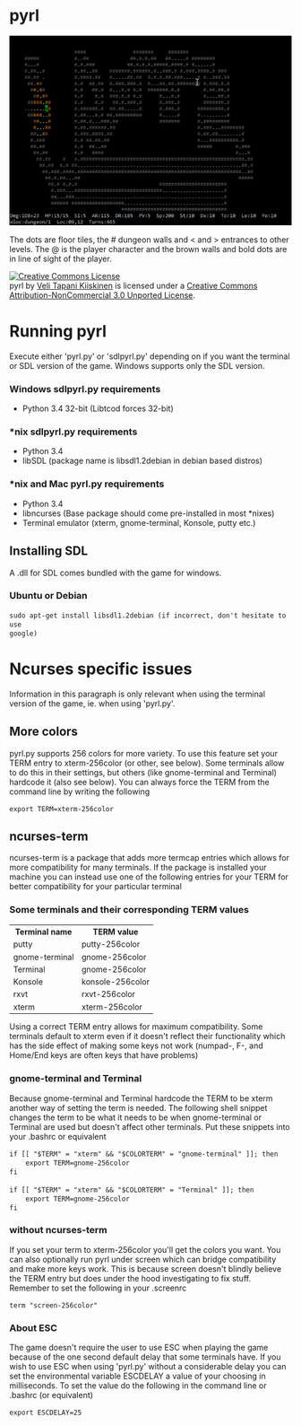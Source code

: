 pyrl
====

![Image](data/screenshot.png?raw=true)

The dots are floor tiles, the # dungeon walls and < and > entrances to other
levels. The @ is the player character and the brown walls and bold dots are in
line of sight of the player.

<a rel="license" href="http://creativecommons.org/licenses/by-nc/3.0/"><img alt="Creative Commons License" style="border-width:0" src="http://i.creativecommons.org/l/by-nc/3.0/88x31.png" /></a><br /><span xmlns:dct="http://purl.org/dc/terms/" href="http://purl.org/dc/dcmitype/InteractiveResource" property="dct:title" rel="dct:type">pyrl</span> by <a xmlns:cc="http://creativecommons.org/ns#" href="https://github.com/velit/pyrl" property="cc:attributionName" rel="cc:attributionURL">Veli Tapani Kiiskinen</a> is licensed under a <a rel="license" href="http://creativecommons.org/licenses/by-nc/3.0/">Creative Commons Attribution-NonCommercial 3.0 Unported License</a>.

Running pyrl
============

Execute either 'pyrl.py' or 'sdlpyrl.py' depending on if you want the terminal or
SDL version of the game. Windows supports only the SDL version.

### Windows sdlpyrl.py requirements

* Python 3.4 32-bit (Libtcod forces 32-bit)

### \*nix sdlpyrl.py requirements

* Python 3.4
* libSDL (package name is libsdl1.2debian in debian based distros)

### \*nix and Mac pyrl.py requirements

* Python 3.4
* libncurses (Base package should come pre-installed in most \*nixes)
* Terminal emulator (xterm, gnome-terminal, Konsole, putty etc.)


Installing SDL
--------------

A .dll for SDL comes bundled with the game for windows.

### Ubuntu or Debian
    sudo apt-get install libsdl1.2debian (if incorrect, don't hesitate to use
    google)


Ncurses specific issues
=======================

Information in this paragraph is only relevant when using the terminal version
of the game, ie. when using 'pyrl.py'.

More colors
-----------

pyrl.py supports 256 colors for more variety. To use this feature set your TERM
entry to xterm-256color (or other, see below). Some terminals allow to do this
in their settings, but others (like gnome-terminal and Terminal) hardcode it
(also see below). You can always force the TERM from the command line by writing
the following

    export TERM=xterm-256color

ncurses-term
------------

ncurses-term is a package that adds more termcap entries which allows for more
compatibility for many terminals. If the package is installed your machine you
can instead use one of the following entries for your TERM for better
compatibility for your particular terminal

### Some terminals and their corresponding TERM values

<table>
    <tr>
        <th>Terminal name</th>
        <th>TERM value</th>
    </tr>
    <tr>
        <td>putty</td>
        <td>putty-256color</td>
    </tr>
    <tr>
        <td>gnome-terminal</td>
        <td>gnome-256color</td>
    </tr>
    <tr>
        <td>Terminal</td>
        <td>gnome-256color</td>
    </tr>
    <tr>
        <td>Konsole</td>
        <td>konsole-256color</td>
    </tr>
    <tr>
        <td>rxvt</td>
        <td>rxvt-256color</td>
    </tr>
    <tr>
        <td>xterm</td>
        <td>xterm-256color</td>
    </tr>
</table>

Using a correct TERM entry allows for maximum compatibility. Some terminals
default to xterm even if it doesn't reflect their functionality which has the
side effect of making some keys not work (numpad-, F-, and Home/End keys are
often keys that have problems)

### gnome-terminal and Terminal

Because gnome-terminal and Terminal hardcode the TERM to be xterm another way of
setting the term is needed. The following shell snippet changes the term to be
what it needs to be when gnome-terminal or Terminal are used but doesn't affect
other terminals. Put these snippets into your .bashrc or equivalent

    if [[ "$TERM" = "xterm" && "$COLORTERM" = "gnome-terminal" ]]; then
        export TERM=gnome-256color
    fi

    if [[ "$TERM" = "xterm" && "$COLORTERM" = "Terminal" ]]; then
        export TERM=gnome-256color
    fi

### without ncurses-term

If you set your term to xterm-256color you'll get the colors you want. You can
also optionally run pyrl under screen which can bridge compatibility and make
more keys work. This is because screen doesn't blindly believe the TERM entry
but does under the hood investigating to fix stuff.  Remember to set the
following in your .screenrc

    term "screen-256color"


### About ESC

The game doesn't require the user to use ESC when playing the game because of
the one second default delay that some terminals have. If you wish to use ESC
when using 'pyrl.py' without a considerable delay you can set the environmental
variable ESCDELAY a value of your choosing in milliseconds. To set the value do
the following in the command line or .bashrc (or equivalent)

    export ESCDELAY=25
